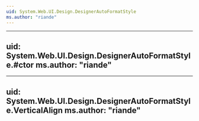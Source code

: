 ```yaml
---
uid: System.Web.UI.Design.DesignerAutoFormatStyle
ms.author: "riande"
---
```


---
uid: System.Web.UI.Design.DesignerAutoFormatStyle.#ctor
ms.author: "riande"
---

---
uid: System.Web.UI.Design.DesignerAutoFormatStyle.VerticalAlign
ms.author: "riande"
---
